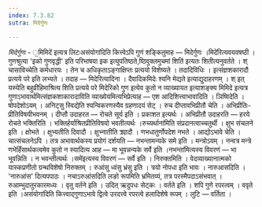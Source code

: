 ```yaml
---
index: 7.3.82
sutra: मिदेर्गुणः

---
```

_मिदेर्गुणः_ - ॒मिमिदे॑ इत्यत्र लिटःअसंयोगा॑दिति कित्त्वेऽपि गुणं शङ्कितुमाह — मिदेर्गुणः ।मिदे॑रित्यवयवषष्ठी । गुणश्रुत्या 'इको गुणवृद्धी' इति परिभाषया इक इत्युपतिष्ठते,ष्ठिवुक्लमुचमां शिति॑ इत्यतः शितीत्यनुवर्तते । श् चासाविच्चेति कर्मधारयः । तेन च अधिकृताऽङ्गाक्षिप्तः प्रत्ययो विशेष्यते । तदादिविधिः । इत्संज्ञशकारादौ प्रत्यये परे इति लभ्यते । तदाह — मिदेरित्यादिना । दैवादिकमिदेः श्यनि मेद्यते इत्याद्युदाहरणम् । श् इत् यस्येति बहुव्रीहिमाश्रित्य शिति प्रत्यये परे मिदेरिको गुण इत्येव कुतो न व्याख्यायत इत्याशङ्क्य मिमिदे इत्यत्र गुणाऽभावार्थमित्संज्ञकशाकारादाविति व्याख्येयमित्यभिप्रेत्याह — एश आदिशित्त्वाभावादिति । ञिष्विदेति । षोपदेशोऽयम् । अनिट्सु स्विद्येति श्यन्विकरणस्यैव ग्रहणादयं सेट् । रुच दीप्तावभिप्रीतौ चेति । अभिप्रीतिः- प्रीतिविषयीभवनम् । दीप्तौ उदाहरत — रोचते सूर्य इति । प्रकाशत इत्यर्थः । अभिप्रीतौ उदाहरति —  हरये रोचते भक्तिरिति । भक्तिर्हर्याश्रितप्रीतिविषयो भवतीत्यर्थः ।रुच्यर्थाना॑मिति संप्रदानत्वाच्चतुर्थी । क्षुभ संचलने इति । क्षोभते । क्षुभ्यतीति दिवादौ । क्षुभ्नातीति क्र्यादौ । णभधातुर्णोपदेश नभते । आद्योऽभावे चेति । चात्संचलनेऽपि । तत्र अभावार्थकस्य प्रयोगं दर्शयति —  नभन्तामन्यके समे इति । मन्त्रोऽयम् । नन्वत्र मन्त्रे णभेर्हिंसार्थकत्वमेव कुतो न स्यादित्य आह — मा भूवन्नन्यके सर्वे इति ।नभन्ता॑मित्यस्य विवरणं —  भा भूवन्निति । न भवन्तीत्यर्थः ।समे॑इत्यस्य विवरणं —  सर्वे इति । निरुक्तमिति । वेदव्याख्यानात्मको यास्कप्रणीतो ग्रन्थविशेषो निरुक्तम् । रुआंसु ध्वंसु भ्रंसु इति । त्रयो नोपधा इति भावः । नारुआसदिति । 'नारुआंस' दित्यपपाठः । नचाऽरुआंसदिति लङो रूपमिति भ्रमितव्यं, तत्र परस्मैपदाऽसंभवात् । रुआम्भुदातुरकारमध्यः । वृतु वर्तने इति । उदित् ऋदुपधः सेट्कः । वर्तते इति । शपि गुणे रपरत्वम् । ववृते इति ।असंयोगा॑दिति कित्त्वाद्गुणाऽभावे द्वित्वे उरदत्त्वे रपरत्वे हलादिशेषे रूपम् । लुटि — वर्तिता ।